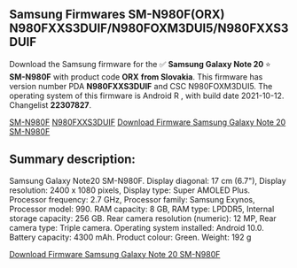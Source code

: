 <h2>Samsung Firmwares SM-N980F(ORX) N980FXXS3DUIF/N980FOXM3DUI5/N980FXXS3DUIF</h2>
Download the Samsung firmware for the ✅ <strong>Samsung Galaxy Note 20 </strong> ⭐ <strong>SM-N980F</strong> with product code <strong>ORX</strong> <strong> from Slovakia</strong>. This firmware has version number PDA <strong>N980FXXS3DUIF</strong> and CSC N980FOXM3DUI5. The operating system of this firmware is Android R , with build date 2021-10-12. Changelist <strong>22307827</strong>.


[SM-N980F](https://samfirm.shop/samsung/model/SM-N980F)
[N980FXXS3DUIF](https://samfirm.shop/samsung/pda/N980FXXS3DUIF)
[Download Firmware Samsung Galaxy Note 20 SM-N980F](https://samfirm.shop/samsung/firmware/465077)
<h2>Summary description:</h2>
<p>Samsung Galaxy Note20 SM-N980F. Display diagonal: 17 cm (6.7"), Display resolution: 2400 x 1080 pixels, Display type: Super AMOLED Plus. Processor frequency: 2.7 GHz, Processor family: Samsung Exynos, Processor model: 990. RAM capacity: 8 GB, RAM type: LPDDR5, Internal storage capacity: 256 GB. Rear camera resolution (numeric): 12 MP, Rear camera type: Triple camera. Operating system installed: Android 10.0. Battery capacity: 4300 mAh. Product colour: Green. Weight: 192 g</p>


[Download Firmware Samsung Galaxy Note 20 SM-N980F](https://samfirm.shop/samsung/firmware/465077)
